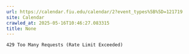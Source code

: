 ```yaml
---
url: https://calendar.fiu.edu/calendar/2?event_types%5B%5D=121719
site: Calendar
crawled_at: 2025-05-16T10:46:27.083315
title: None
---
```


```
429 Too Many Requests (Rate Limit Exceeded)

```

